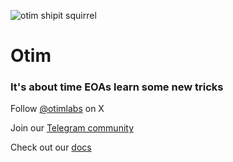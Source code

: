 ![otim shipit squirrel](https://raw.githubusercontent.com/otimlabs/.github/main/profile/shipit-sneaking-otim-green.png)

# Otim

### It's about time EOAs learn some new tricks

Follow [@otimlabs](https://x.com/otimlabs) on X

Join our [Telegram community](https://t.me/otimlabs)

Check out our [docs](https://docs.otim.com)
